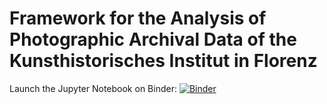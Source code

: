 # Framework for the Analysis of Photographic Archival Data of the Kunsthistorisches Institut in Florenz
Launch the Jupyter Notebook on Binder: [![Binder](https://mybinder.org/badge_logo.svg)](https://mybinder.org/v2/gh/AlessandraFa/photo-archive-data-analysis-framework/HEAD?labpath=Data_Analysis_Framework_for_Photo_Collection_Data_KHI.ipynb)
